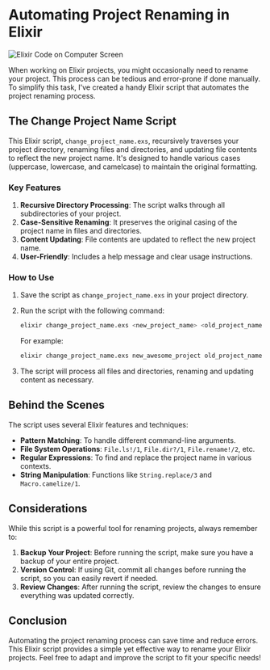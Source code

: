 # Automating Project Renaming in Elixir

![Elixir Code on Computer Screen](https://images.unsplash.com/photo-1517694712202-14dd9538aa97?ixlib=rb-1.2.1&auto=format&fit=crop&w=1350&q=80)

When working on Elixir projects, you might occasionally need to rename your project. This process can be tedious and error-prone if done manually. To simplify this task, I've created a handy Elixir script that automates the project renaming process.

## The Change Project Name Script

This Elixir script, `change_project_name.exs`, recursively traverses your project directory, renaming files and directories, and updating file contents to reflect the new project name. It's designed to handle various cases (uppercase, lowercase, and camelcase) to maintain the original formatting.

### Key Features

1. **Recursive Directory Processing**: The script walks through all subdirectories of your project.
2. **Case-Sensitive Renaming**: It preserves the original casing of the project name in files and directories.
3. **Content Updating**: File contents are updated to reflect the new project name.
4. **User-Friendly**: Includes a help message and clear usage instructions.

### How to Use

1. Save the script as `change_project_name.exs` in your project directory.
2. Run the script with the following command:

   ```bash
   elixir change_project_name.exs <new_project_name> <old_project_name>
   ```

   For example:
   ```bash
   elixir change_project_name.exs new_awesome_project old_project_name
   ```

3. The script will process all files and directories, renaming and updating content as necessary.

## Behind the Scenes

The script uses several Elixir features and techniques:

- **Pattern Matching**: To handle different command-line arguments.
- **File System Operations**: `File.ls!/1`, `File.dir?/1`, `File.rename!/2`, etc.
- **Regular Expressions**: To find and replace the project name in various contexts.
- **String Manipulation**: Functions like `String.replace/3` and `Macro.camelize/1`.

## Considerations

While this script is a powerful tool for renaming projects, always remember to:

1. **Backup Your Project**: Before running the script, make sure you have a backup of your entire project.
2. **Version Control**: If using Git, commit all changes before running the script, so you can easily revert if needed.
3. **Review Changes**: After running the script, review the changes to ensure everything was updated correctly.

## Conclusion

Automating the project renaming process can save time and reduce errors. This Elixir script provides a simple yet effective way to rename your Elixir projects. Feel free to adapt and improve the script to fit your specific needs!
